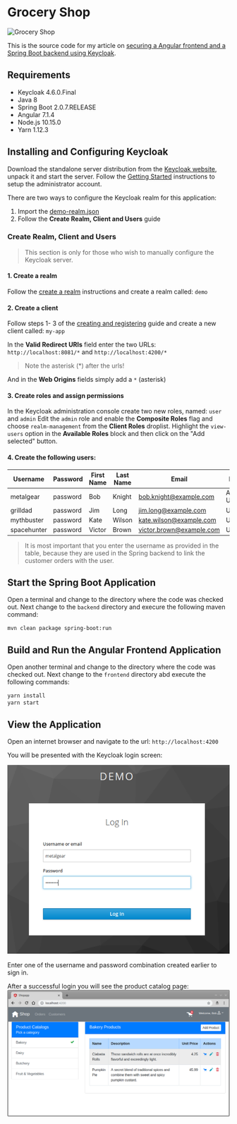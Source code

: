 # Grocery Shop

![Grocery Shop](images/shop.ico?raw=true "Grocery Shop")

This is the source code for my article on [securing a Angular frontend and a Spring Boot backend using Keycloak](https://www.linkedin.com/pulse/securing-spring-boot-microservices-keycloak-part-3-jannie-louwrens/).

## Requirements

  - Keycloak 4.6.0.Final
  - Java 8
  - Spring Boot 2.0.7.RELEASE
  - Angular 7.1.4
  - Node.js 10.15.0
  - Yarn 1.12.3

## Installing and Configuring Keycloak
Download the standalone server distribution from the [Keycloak website](https://www.keycloak.org/), unpack it and start the server. Follow the [Getting Started](https://www.keycloak.org/docs/latest/getting_started/index.html#creating-the-admin-account) instructions to setup the administrator account.

There are two ways to configure the Keycloak realm for this application:
1. Import the [demo-realm.json](keycloak/demo-realm.json)
2. Follow the **Create Realm, Client and Users** guide

### Create Realm, Client and Users
>This section is only for those who wish to manually configure the Keycloak server.

#### 1. Create a realm
Follow the [create a realm](https://www.keycloak.org/docs/latest/getting_started/index.html#_create-realm) instructions and create a realm called: `demo`
#### 2. Create a client
Follow steps 1- 3 of the [creating and registering](https://www.keycloak.org/docs/latest/getting_started/index.html#creating-and-registering-the-client) guide and create a new client called: `my-app`

In the **Valid Redirect URIs** field enter the two URLs: `http://localhost:8081/*` and `http://localhost:4200/*`
> Note the asterisk (*) after the urls!

And in the **Web Origins** fields simply add a `*` (asterisk)
#### 3. Create roles and assign permissions
In the Keycloak administration console create two new roles, named: `user` and `admin`
Edit the `admin` role and enable the **Composite Roles** flag and choose `realm-management` from the **Client Roles** droplist. 
Highlight the `view-users` option in the **Available Roles** block and then click on the "Add selected" button.
#### 4. Create the following users:
| Username | Password | First Name | Last Name | Email | Roles |
| ------ | ------ | ------ | ------ | ------ | ------ |
| metalgear | password | Bob | Knight | bob.knight@example.com | ADMIN, USER |
| grilldad | password | Jim | Long | jim.long@example.com | USER |
| mythbuster | password | Kate | Wilson | kate.wilson@example.com | USER |
| spacehunter | password | Victor | Brown | victor.brown@example.com | USER |
> It is most important that you enter the username as provided in the table, because they are used in the Spring backend to link the customer orders with the user.

## Start the Spring Boot Application
Open a terminal and change to the directory where the code was checked out.
Next change to the `backend` directory and execure the following maven command:
```
mvn clean package spring-boot:run
```
## Build and Run the Angular Frontend Application
Open another terminal and change to the directory where the code was checked out.
Next change to the `frontend` directory abd execute the following commands:
```
yarn install
yarn start
```
## View the Application
Open an internet browser and navigate to the url: `http://localhost:4200`

You will be presented with the Keycloak login screen:

![Keycloak Login](images/keycloak_login.png?raw=true "Keycloak Login")

Enter one of the username and password combination created earlier to sign in. 

After a successful login you will see the product catalog page:
![Landing Page](images/shopapp.png?raw=true "Landing Page")
